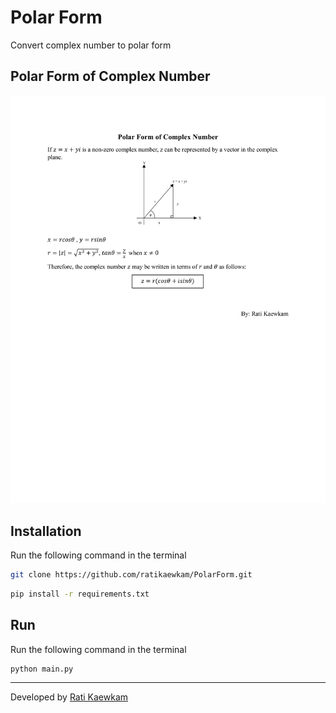 # Polar Form
Convert complex number to polar form

## Polar Form of Complex Number

![image](https://raw.githubusercontent.com/ratikaewkam/PolarForm/main/Polar%20Form%20of%20Complex%20Number.png)

## Installation
Run the following command in the terminal

```bash
git clone https://github.com/ratikaewkam/PolarForm.git
```
```bash
pip install -r requirements.txt
```

## Run
Run the following command in the terminal

```bash
python main.py
```

---
Developed by [Rati Kaewkam](https://github.com/ratikaewkam)
